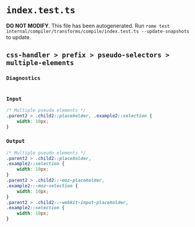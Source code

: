 # `index.test.ts`

**DO NOT MODIFY**. This file has been autogenerated. Run `rome test internal/compiler/transforms/compile/index.test.ts --update-snapshots` to update.

## `css-handler > prefix > pseudo-selectors > multiple-elements`

### `Diagnostics`

```css

```

### `Input`

```css
/* Multiple pseudo elements */
.parent2 > .child2::placeholder, .example2::selection {
	width: 10px;
}
```

### `Output`

```css
/* Multiple pseudo elements */
.parent2 > .child2::placeholder,
.example2::selection {
	width: 10px;
}
.parent2 > .child2::-moz-placeholder,
.example2::-moz-selection {
	width: 10px;
}
.parent2 > .child2::-webkit-input-placeholder,
.example2::selection {
	width: 10px;
}

```
